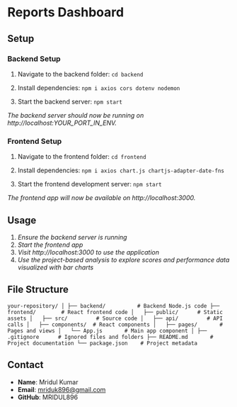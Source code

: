 # Reports Dashboard

## Setup

### Backend Setup

1. Navigate to the backend folder:
`cd backend`

2. Install dependencies:
`npm i axios cors dotenv nodemon`

3. Start the backend server:
`npm start`

*The backend server should now be running on http://localhost:YOUR_PORT_IN_ENV.*

### Frontend Setup

1. Navigate to the frontend folder:
`cd frontend`

2. Install dependencies:
`npm i axios chart.js chartjs-adapter-date-fns`

3. Start the frontend development server:
`npm start`

*The frontend app will now be available on http://localhost:3000.*

## Usage

1. *Ensure the backend server is running*
2. *Start the frontend app*
3. *Visit http://localhost:3000 to use the application*
4. *Use the project-based analysis to explore scores and performance data visualized with bar charts*

## File Structure
`your-repository/
│
├── backend/          # Backend Node.js code
├── frontend/        # React frontend code
│   ├── public/      # Static assets
│   ├── src/         # Source code
│   ├── api/         # API calls
│   ├── components/  # React components
│   ├── pages/       # Pages and views
│   └── App.js       # Main app component
│
├── .gitignore      # Ignored files and folders
├── README.md       # Project documentation
└── package.json    # Project metadata`

## Contact
* **Name**: Mridul Kumar
* **Email**: mriduk896@gmail.com
* **GitHub**: MRIDUL896
